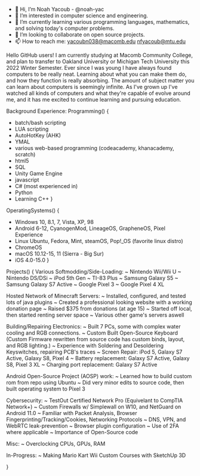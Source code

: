 - 👋 Hi, I’m Noah Yacoub - @noah-yac
- 👀 I’m interested in computer science and engineering.
- 🌱 I’m currently learning various programming languages, mathematics, and solving today's computer problems.
- 💞️ I’m looking to collaborate on open source projects.
- 📫 How to reach me: 
        yacoubn038@macomb.edu
        nfyacoub@mtu.edu

Hello GitHub users!
  I am currently studying at Macomb Community College, and plan to transfer to Oakland University or Michigan Tech University this 2022 Winter Semester.
Ever since I was young I have always found computers to be really neat. Learning about what you can make them do, and how they function is really absorbing. 
The amount of subject matter you can learn about computers is seemingly infinite. As I've grown up I've watched all kinds of computers and what they're capable of evolve around me, 
and it has me excited to continue learning and pursuing education.

Background Experience:
Programming()
{
- batch/bash scripting
- LUA scripting
- AutoHotKey (AHK)
- YMAL
- various web-based programming (codeacademy, khanacademy, scratch)
- html5
- SQL
- Unity Game Engine
- javascript
- C# (most experienced in)
- Python
- Learning C++
}

OperatingSystems()
{
- Windows 10, 8.1, 7, Vista, XP, 98
- Android 6-12, CyanogenMod, LineageOS, GrapheneOS, Pixel Experience
- Linux Ubuntu, Fedora, Mint, steamOS, Pop!_OS (favorite linux distro)
- ChromeOS
- macOS 10.12-15, 11 (Sierra -  Big Sur)
- iOS 4.0-15.0
}

Projects()
{
Various Softmodding/Side-Loading:
  ~ Nintendo Wii/Wii U
  ~ Nintendo DS/DSi
  ~ iPod 5th Gen
  ~ TI-83 Plus
  ~ Samsung Galaxy S5
  ~ Samsung Galaxy S7 Active
  ~ Google Pixel 3
  ~ Google Pixel 4 XL
  
Hosted Network of Minecraft Servers: 
  ~ Installed, configured, and tested lots of java plugins
  ~ Created a professional looking website with a working donation page
  ~ Raised $375 from donations (at age 15)
  ~ Started off local, then started renting server space
  ~ Various other game's servers aswell
  
Building/Repairing Electronics:
  ~ Built 7 PCs, some with complex water cooling and RGB connections.
  ~ Custom Built Open-Source Keyboard (Custom Firmware rewritten from source code has custom binds, layout, and RGB lighting.)
  ~ Experience with Soldering and Desoldering Keyswitches, repairing PCB's traces
  ~ Screen Repair: iPod 5, Galaxy S7 Active, Galaxy S8, Pixel 4
  ~ Battery replacement: Galaxy S7 Active, Galaxy S8, Pixel 3 XL
  ~ Charging port replacement: Galaxy S7 Active

Android Open-Source Project (AOSP) work:
  ~ Learned how to build custom rom from repo using Ubuntu
  ~ Did very minor edits to source code, then built operating system to Pixel 3

Cybersecurity:
  ~ TestOut Certified Network Pro (Equivelant to CompTIA Network+)
  ~ Custom Firewalls w/ Simplewall on W10, and NetGuard on Android 11.0
  ~ Familiar with Packet Analysis, Browser Fingerprinting/Tracking/Cookies, Networking Protocols
  ~ DNS, VPN, and WebRTC leak-prevention
  ~ Browser plugin configuration
  ~ Use of 2FA where applicable
  ~ Importance of Open-Source code

Misc:
  ~ Overclocking CPUs, GPUs, RAM

In-Progress:
  ~ Making Mario Kart Wii Custom Courses with SketchUp 3D
  
}



